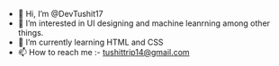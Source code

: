 - 👋 Hi, I’m @DevTushit17
- 👀 I’m interested in UI designing and machine leanrning among other things.
- 🌱 I’m currently learning HTML and CSS
- 📫 How to reach me :- tushittrip14@gmail.com

<!---
DevTushit17/DevTushit17 is a ✨ special ✨ repository because its `README.md` (this file) appears on your GitHub profile.
You can click the Preview link to take a look at your changes.
--->
